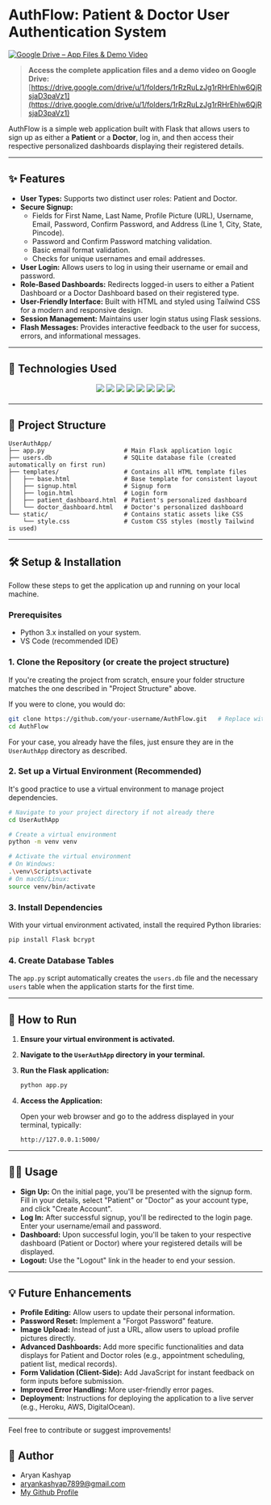 # AuthFlow: Patient & Doctor User Authentication System

[![Google Drive – App Files & Demo Video](https://img.shields.io/badge/Google%20Drive-App%20Files%20%26%20Demo%20Video-blue?logo=google-drive)](https://drive.google.com/drive/u/1/folders/1rRzRuLzJg1rRHrEhlw6QjRsjaD3paVz1)
> **Access the complete application files and a demo video on Google Drive:**  
> [https://drive.google.com/drive/u/1/folders/1rRzRuLzJg1rRHrEhlw6QjRsjaD3paVz1](https://drive.google.com/drive/u/1/folders/1rRzRuLzJg1rRHrEhlw6QjRsjaD3paVz1)

AuthFlow is a simple web application built with Flask that allows users to sign up as either a **Patient** or a **Doctor**, log in, and then access their respective personalized dashboards displaying their registered details.

---

## ✨ Features

- **User Types:** Supports two distinct user roles: Patient and Doctor.
- **Secure Signup:**
  - Fields for First Name, Last Name, Profile Picture (URL), Username, Email, Password, Confirm Password, and Address (Line 1, City, State, Pincode).
  - Password and Confirm Password matching validation.
  - Basic email format validation.
  - Checks for unique usernames and email addresses.
- **User Login:** Allows users to log in using their username or email and password.
- **Role-Based Dashboards:** Redirects logged-in users to either a Patient Dashboard or a Doctor Dashboard based on their registered type.
- **User-Friendly Interface:** Built with HTML and styled using Tailwind CSS for a modern and responsive design.
- **Session Management:** Maintains user login status using Flask sessions.
- **Flash Messages:** Provides interactive feedback to the user for success, errors, and informational messages.

---

## 🚀 Technologies Used

<div align="center" style="margin-bottom:20px;">
  <img src="https://img.shields.io/badge/Python-3-blue?logo=python&logoColor=white&style=for-the-badge" />
  <img src="https://img.shields.io/badge/Flask-Web%20Framework-black?logo=flask&logoColor=white&style=for-the-badge" />
  <img src="https://img.shields.io/badge/SQLite3-Database-003B57?logo=sqlite&logoColor=white&style=for-the-badge" />
  <img src="https://img.shields.io/badge/bcrypt-Password%20Hashing-yellowgreen?style=for-the-badge" />
  <img src="https://img.shields.io/badge/Jinja2-Templating-orange?style=for-the-badge" />
  <img src="https://img.shields.io/badge/HTML5-Frontend-E34F26?logo=html5&logoColor=white&style=for-the-badge" />
  <img src="https://img.shields.io/badge/CSS3-Frontend-1572B6?logo=css3&logoColor=white&style=for-the-badge" />
  <img src="https://img.shields.io/badge/Tailwind_CSS-Frontend-38BDF8?logo=tailwindcss&logoColor=white&style=for-the-badge" />
</div>

---

## 📁 Project Structure

```
UserAuthApp/
├── app.py                      # Main Flask application logic
├── users.db                    # SQLite database file (created automatically on first run)
├── templates/                  # Contains all HTML template files
│   ├── base.html               # Base template for consistent layout
│   ├── signup.html             # Signup form
│   ├── login.html              # Login form
│   ├── patient_dashboard.html  # Patient's personalized dashboard
│   └── doctor_dashboard.html   # Doctor's personalized dashboard
└── static/                     # Contains static assets like CSS
    └── style.css               # Custom CSS styles (mostly Tailwind is used)
```

---

## 🛠️ Setup & Installation

Follow these steps to get the application up and running on your local machine.

### **Prerequisites**

- Python 3.x installed on your system.
- VS Code (recommended IDE)

### 1. **Clone the Repository (or create the project structure)**

If you're creating the project from scratch, ensure your folder structure matches the one described in "Project Structure" above.

If you were to clone, you would do:

```bash
git clone https://github.com/your-username/AuthFlow.git   # Replace with your repo URL
cd AuthFlow
```

For your case, you already have the files, just ensure they are in the `UserAuthApp` directory as described.

### 2. **Set up a Virtual Environment (Recommended)**

It's good practice to use a virtual environment to manage project dependencies.

```bash
# Navigate to your project directory if not already there
cd UserAuthApp

# Create a virtual environment
python -m venv venv

# Activate the virtual environment
# On Windows:
.\venv\Scripts\activate
# On macOS/Linux:
source venv/bin/activate
```

### 3. **Install Dependencies**

With your virtual environment activated, install the required Python libraries:

```bash
pip install Flask bcrypt
```

### 4. **Create Database Tables**

The `app.py` script automatically creates the `users.db` file and the necessary `users` table when the application starts for the first time.

---

## 🚀 How to Run

1. **Ensure your virtual environment is activated.**
2. **Navigate to the `UserAuthApp` directory in your terminal.**
3. **Run the Flask application:**

    ```bash
    python app.py
    ```

4. **Access the Application:**

   Open your web browser and go to the address displayed in your terminal, typically:
   ```
   http://127.0.0.1:5000/
   ```

---

## 👨‍💻 Usage

- **Sign Up:** On the initial page, you'll be presented with the signup form. Fill in your details, select "Patient" or "Doctor" as your account type, and click "Create Account".
- **Log In:** After successful signup, you'll be redirected to the login page. Enter your username/email and password.
- **Dashboard:** Upon successful login, you'll be taken to your respective dashboard (Patient or Doctor) where your registered details will be displayed.
- **Logout:** Use the "Logout" link in the header to end your session.

---

## 💡 Future Enhancements

- **Profile Editing:** Allow users to update their personal information.
- **Password Reset:** Implement a "Forgot Password" feature.
- **Image Upload:** Instead of just a URL, allow users to upload profile pictures directly.
- **Advanced Dashboards:** Add more specific functionalities and data displays for Patient and Doctor roles (e.g., appointment scheduling, patient list, medical records).
- **Form Validation (Client-Side):** Add JavaScript for instant feedback on form inputs before submission.
- **Improved Error Handling:** More user-friendly error pages.
- **Deployment:** Instructions for deploying the application to a live server (e.g., Heroku, AWS, DigitalOcean).

---

Feel free to contribute or suggest improvements!

  ## 👤 Author

* Aryan Kashyap
* aryankashyap7899@gmail.com
* [My Github Profile](https://github.com/Void604)

